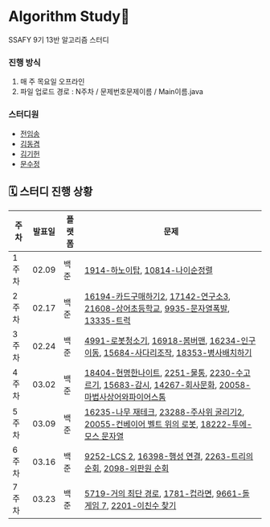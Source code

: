 # Algorithm Study🐳 

SSAFY 9기 13반 알고리즘 스터디

### 진행 방식

1. 매 주 목요일 오프라인 
2. 파일 업로드 경로 : N주차 /  문제번호문제이름  / Main이름.java

### 스터디원
- [전임송](https://github.com/imsongj/SSAFYAlgorithmStudy)
- [김동겸](https://github.com/Donggyeom)
- [김기헌](https://github.com/KimKiheon)
- [문수정](https://github.com/moonstal1506)

## 🗓️ 스터디 진행 상황

| 주차  | 발표일        | 플랫폼 | 문제                                                                            |
| --- | ---------- | --- | ----------------------------------------------------------------------------- |
| 1주차 | 02.09 | 백준 | [1914-하노이탑](https://www.acmicpc.net/problem/1914), [10814-나이순정렬](https://www.acmicpc.net/problem/10814) |
| 2주차 | 02.17 | 백준 | [16194-카드구매하기2](https://www.acmicpc.net/problem/16194), [17142-연구소3](https://www.acmicpc.net/problem/17142), [21608-상어초등학교](https://www.acmicpc.net/problem/21608), [9935-문자열폭발](https://www.acmicpc.net/problem/9935), [13335-트럭](https://www.acmicpc.net/problem/13335) |
| 3주차 | 02.24 | 백준 | [4991-로봇청소기](https://www.acmicpc.net/problem/4991), [16918-봄버맨](https://www.acmicpc.net/problem/16918), [16234-인구이동](https://www.acmicpc.net/problem/16234), [15684-사다리조작](https://www.acmicpc.net/problem/15684), [18353-병사배치하기](https://www.acmicpc.net/problem/18353) |
| 4주차 | 03.02 | 백준 | [18404-현명한나이트](https://www.acmicpc.net/problem/18404), [2251-물통](https://www.acmicpc.net/problem/2251), [2230-수고르기](https://www.acmicpc.net/problem/2230), [15683-감시](https://www.acmicpc.net/problem/15683), [14267-회사문화](https://www.acmicpc.net/problem/14267), [20058-마법사상어와파이어스톰](https://www.acmicpc.net/problem/20058) |
| 5주차 | 03.09 | 백준 | [16235-나무 재테크](https://www.acmicpc.net/problem/16235), [23288-주사위 굴리기2](https://www.acmicpc.net/problem/23288), [20055-컨베이어 벨트 위의 로봇](https://www.acmicpc.net/problem/20055), [18222-투에-모스 문자열](https://www.acmicpc.net/problem/18222) |
| 6주차 | 03.16 | 백준 | [9252-LCS 2](https://www.acmicpc.net/problem/9252), [16398-행성 연결](https://www.acmicpc.net/problem/16398), [2263-트리의 순회](https://www.acmicpc.net/problem/2263), [2098-외판원 순회](https://www.acmicpc.net/problem/2098) |
| 7주차 | 03.23 | 백준 | [5719-거의 최단 경로](https://www.acmicpc.net/problem/5719), [1781-컵라면](https://www.acmicpc.net/problem/1781), [9661-돌 게임 7](https://www.acmicpc.net/problem/9661), [2201-이친수 찾기](https://www.acmicpc.net/problem/2201) |

